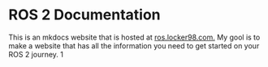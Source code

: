 # ROS 2 Documentation
This is an mkdocs website that is hosted at [ros.locker98.com.](https://ros.locker98.com/) My gool is to make a website that has all the information you need to get started on your ROS 2 journey. 1
